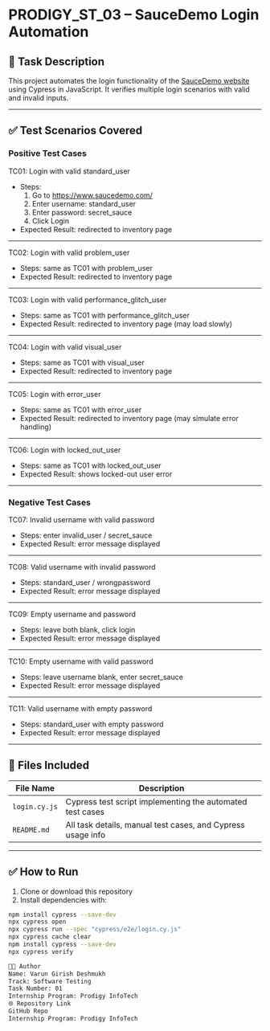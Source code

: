 # PRODIGY_ST_03 – SauceDemo Login Automation

## 📌 Task Description

This project automates the login functionality of the [SauceDemo website](https://www.saucedemo.com/) using Cypress in JavaScript. It verifies multiple login scenarios with valid and invalid inputs.

---

## ✅ Test Scenarios Covered

### Positive Test Cases

TC01: Login with valid standard_user  
- Steps:  
  1. Go to https://www.saucedemo.com/  
  2. Enter username: standard_user  
  3. Enter password: secret_sauce  
  4. Click Login  
- Expected Result: redirected to inventory page

---

TC02: Login with valid problem_user  
- Steps: same as TC01 with problem_user  
- Expected Result: redirected to inventory page

---

TC03: Login with valid performance_glitch_user  
- Steps: same as TC01 with performance_glitch_user  
- Expected Result: redirected to inventory page (may load slowly)

---

TC04: Login with valid visual_user  
- Steps: same as TC01 with visual_user  
- Expected Result: redirected to inventory page

---

TC05: Login with error_user  
- Steps: same as TC01 with error_user  
- Expected Result: redirected to inventory page (may simulate error handling)

---

TC06: Login with locked_out_user  
- Steps: same as TC01 with locked_out_user  
- Expected Result: shows locked-out user error

---

### Negative Test Cases

TC07: Invalid username with valid password  
- Steps: enter invalid_user / secret_sauce  
- Expected Result: error message displayed

---

TC08: Valid username with invalid password  
- Steps: standard_user / wrongpassword  
- Expected Result: error message displayed

---

TC09: Empty username and password  
- Steps: leave both blank, click login  
- Expected Result: error message displayed

---

TC10: Empty username with valid password  
- Steps: leave username blank, enter secret_sauce  
- Expected Result: error message displayed

---

TC11: Valid username with empty password  
- Steps: standard_user with empty password  
- Expected Result: error message displayed

---

## 📁 Files Included

| File Name                      | Description                                                      |
|--------------------------------|------------------------------------------------------------------|
| `login.cy.js`                  | Cypress test script implementing the automated test cases        |
| `README.md`                    | All task details, manual test cases, and Cypress usage info      |

---

## ✅ How to Run

1. Clone or download this repository  
2. Install dependencies with:  

```bash
npm install cypress --save-dev
npx cypress open
npx cypress run --spec "cypress/e2e/login.cy.js"
npx cypress cache clear
npm install cypress --save-dev
npx cypress verify

🧑‍💻 Author
Name: Varun Girish Deshmukh
Track: Software Testing
Task Number: 01
Internship Program: Prodigy InfoTech
🌐 Repository Link
GitHub Repo
Internship Program: Prodigy InfoTech
